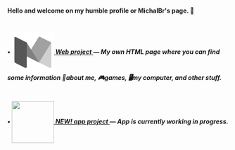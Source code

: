 <h4>Hello and welcome on my humble profile or MichalBr's page. 🦭</h4>

<h1></h1><h5>

• [<img src="https://github.com/TheMichalBr/themichalbr/blob/main/icon.png?raw=true" width="96" height="96" align="center">  **Web project** ](https://github.com/TheMichalBr/themichalbr) — My own HTML page where you can find some information 👤about me, 🎮games, 🖥️my computer, and other stuff.  

<h1></h1><h5>
  
• [<img src="https://www.pngmart.com/files/16/Carpenter-Hammer-Transparent-PNG.png" width="96" height="96" align="center">  **NEW! app project** ](https://github.com/TheMichalBr/mprojects/app) — App is currently working in progress.

